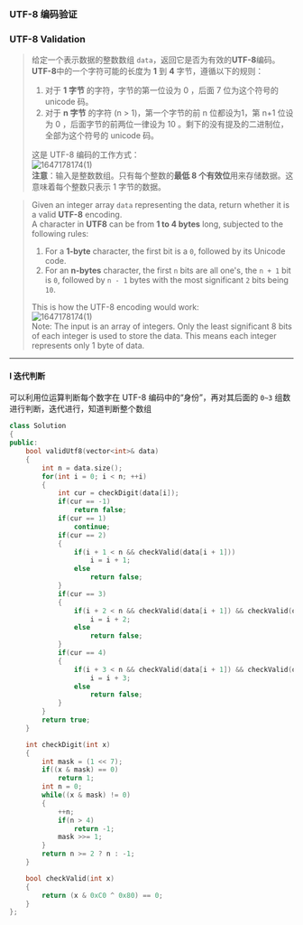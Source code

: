 ### UTF-8 编码验证
### UTF-8 Validation

> 给定一个表示数据的整数数组 `data`，返回它是否为有效的**UTF-8**编码。  
> **UTF-8**中的一个字符可能的长度为 **1** 到 **4** 字节，遵循以下的规则：  
> 1. 对于 **1 字节** 的字符，字节的第一位设为 0 ，后面 7 位为这个符号的 unicode 码。  
> 2. 对于 **n 字节** 的字符 (n > 1)，第一个字节的前 n 位都设为1，第 n+1 位设为 0 ，后面字节的前两位一律设为 10 。剩下的没有提及的二进制位，全部为这个符号的 unicode 码。  
> 
> 这是 UTF-8 编码的工作方式：  
> ![1647178174(1)](https://user-images.githubusercontent.com/46887748/158061619-5a94ec2d-f5c1-47be-85cc-1238b65a94c6.png)  
> **注意**：输入是整数数组。只有每个整数的**最低 8 个有效位**用来存储数据。这意味着每个整数只表示 1 字节的数据。  

> Given an integer array `data` representing the data, return whether it is a valid **UTF-8** encoding.  
> A character in **UTF8** can be from **1 to 4 bytes** long, subjected to the following rules:  
> 1. For a **1-byte** character, the first bit is a `0`, followed by its Unicode code.  
> 2. For an **n-bytes** character, the first `n` bits are all one's, the `n + 1` bit is `0`, followed by `n - 1` bytes with the most significant `2` bits being `10`.  
> 
> This is how the UTF-8 encoding would work:  
> ![1647178174(1)](https://user-images.githubusercontent.com/46887748/158061619-5a94ec2d-f5c1-47be-85cc-1238b65a94c6.png)  
> Note: The input is an array of integers. Only the least significant 8 bits of each integer is used to store the data. This means each integer represents only 1 byte of data.  

----------

#### I 迭代判断

可以利用位运算判断每个数字在 UTF-8 编码中的“身份”，再对其后面的 `0~3` 组数进行判断，迭代进行，知道判断整个数组  

```cpp
class Solution 
{
public:
    bool validUtf8(vector<int>& data) 
    {
        int n = data.size();
        for(int i = 0; i < n; ++i)
        {
            int cur = checkDigit(data[i]);
            if(cur == -1)
                return false;
            if(cur == 1)
                continue;
            if(cur == 2)
            {
                if(i + 1 < n && checkValid(data[i + 1]))
                    i = i + 1;
                else
                    return false;
            }
            if(cur == 3)
            {
                if(i + 2 < n && checkValid(data[i + 1]) && checkValid(data[i + 2]))
                    i = i + 2;
                else
                    return false;
            }
            if(cur == 4)
            {
                if(i + 3 < n && checkValid(data[i + 1]) && checkValid(data[i + 2]) && checkValid(data[i + 3]))
                    i = i + 3;
                else
                    return false;
            }
        }
        return true;
    }

    int checkDigit(int x)
    {
        int mask = (1 << 7);
        if((x & mask) == 0)   
            return 1;
        int n = 0;
        while((x & mask) != 0)
        {
            ++n;
            if(n > 4)
                return -1;
            mask >>= 1;
        }
        return n >= 2 ? n : -1;
    }

    bool checkValid(int x)
    {
        return (x & 0xC0 ^ 0x80) == 0;
    }
};
```
